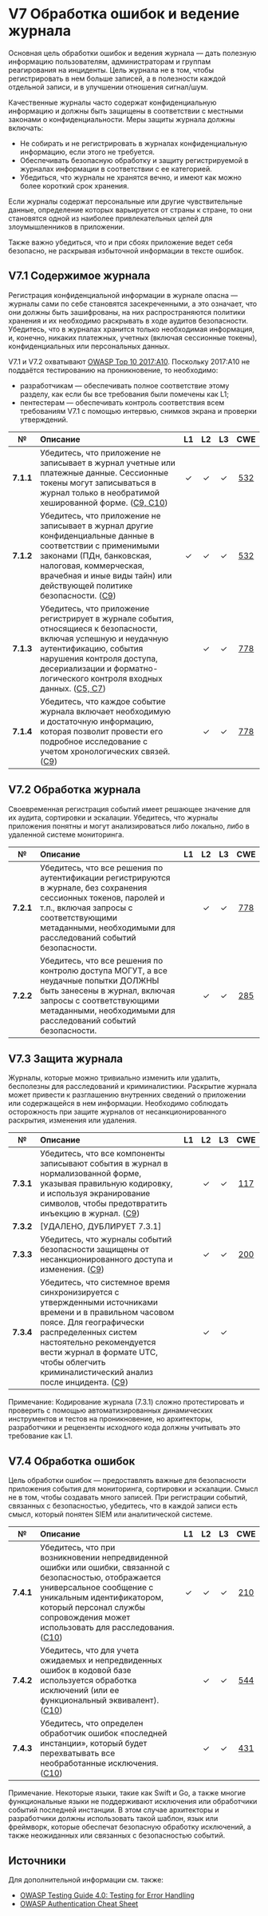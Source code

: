 # V7 Обработка ошибок и ведение журнала

Основная цель обработки ошибок и ведения журнала — дать полезную информацию пользователям, администраторам и группам реагирования на инциденты. Цель журнала не в том, чтобы регистрировать в нем больше записей, а в полезности каждой отдельной записи, и в улучшении отношения сигнал/шум.

Качественные журналы часто содержат конфиденциальную информацию и должны быть защищены в соответствии с местными законами о конфиденциальности. Меры защиты журнала должны включать:

* Не собирать и не регистрировать в журналах конфиденциальную информацию, если этого не требуется.
* Обеспечивать безопасную обработку и защиту регистрируемой в журналах информации в соответствии с ее категорией.
* Убедиться, что журналы не хранятся вечно, и имеют как можно более короткий срок хранения.

Если журналы содержат персональные или другие чувствительные данные, определение которых варьируется от страны к стране, то они становятся одной из наиболее привлекательных целей для злоумышленников в приложении.

Также важно убедиться, что и при сбоях приложение ведет себя безопасно, не раскрывая избыточной информации в тексте ошибок.

## V7.1 Содержимое журнала

Регистрация конфиденциальной информации в журнале опасна — журналы сами по себе становятся засекреченными, а это означает, что они должны быть зашифрованы, на них распространяются политики хранения и их необходимо раскрывать в ходе аудитов безопасности. Убедитесь, что в журналах хранится только необходимая информация, и, конечно, никаких платежных, учетных (включая сессионные токены), конфиденциальных или персональных данных.

V7.1 и V7.2 охватывают [OWASP Top 10 2017:A10](https://owasp.org/www-project-top-ten/2017/A10_2017-Insufficient_Logging%2526Monitoring). Поскольку 2017:A10 не поддаётся тестированию на проникновение, то необходимо:

* разработчикам — обеспечивать полное соответствие этому разделу, как если бы все требования были помечены как L1;
* пентестерам — обеспечивать контроль соответствия всем требованиям V7.1 с помощью интервью, снимков экрана и проверки утверждений.

| № | Описание | L1 | L2 | L3 | CWE |
| :---: | :--- | :---: | :---:| :---: | :---: |
| **7.1.1** | Убедитесь, что приложение не записывает в журнал учетные или платежные данные. Сессионные токены могут записываться в журнал только в необратимой хешированной форме. ([C9, C10](https://owasp.org/www-project-proactive-controls/#div-numbering)) | ✓ | ✓ | ✓ | [532](https://cwe.mitre.org/data/definitions/532.html) |
| **7.1.2** | Убедитесь, что приложение не записывает в журнал другие конфиденциальные данные в соответствии с применимыми законами (ПДн, банковская, налоговая, коммерческая, врачебная и иные виды тайн) или действующей политике безопасности. ([C9](https://owasp.org/www-project-proactive-controls/v3/en/c9-security-logging)) | ✓ | ✓ | ✓ | [532](https://cwe.mitre.org/data/definitions/532.html) |
| **7.1.3** | Убедитесь, что приложение регистрирует в журнале события, относящиеся к безопасности, включая успешную и неудачную аутентификацию, события нарушения контроля доступа, десериализации и форматно-логического контроля входных данных. ([C5, C7](https://owasp.org/www-project-proactive-controls/#div-numbering)) | | ✓ | ✓ | [778](https://cwe.mitre.org/data/definitions/778.html) |
| **7.1.4** | Убедитесь, что каждое событие журнала включает необходимую и достаточную информацию, которая позволит провести его подробное исследование с учетом хронологических связей. ([C9](https://owasp.org/www-project-proactive-controls/v3/en/c9-security-logging)) | | ✓ | ✓ | [778](https://cwe.mitre.org/data/definitions/778.html) |

## V7.2 Обработка журнала

Своевременная регистрация событий имеет решающее значение для их аудита, сортировки и эскалации. Убедитесь, что журналы приложения понятны и могут анализироваться либо локально, либо в удаленной системе мониторинга.

| № | Описание | L1 | L2 | L3 | CWE |
| :---: | :--- | :---: | :---:| :---: | :---: |
| **7.2.1** | Убедитесь, что все решения по аутентификации регистрируются в журнале, без сохранения сессионных токенов, паролей и т.п., включая запросы с соответствующими метаданными, необходимыми для расследований событий безопасности. | | ✓ | ✓ | [778](https://cwe.mitre.org/data/definitions/778.html) |
| **7.2.2** | Убедитесь, что все решения по контролю доступа МОГУТ, а все неудачные попытки ДОЛЖНЫ быть занесены в журнал, включая запросы с соответствующими метаданными, необходимыми для расследований событий безопасности. | | ✓ | ✓ | [285](https://cwe.mitre.org/data/definitions/285.html) |

## V7.3 Защита журнала

Журналы, которые можно тривиально изменить или удалить, бесполезны для расследований и криминалистики. Раскрытие журнала может привести к разглашению внутренних сведений о приложении или содержащейся в нем информации. Необходимо соблюдать осторожность при защите журналов от несанкционированного раскрытия, изменения или удаления.

| № | Описание | L1 | L2 | L3 | CWE |
| :---: | :--- | :---: | :---:| :---: | :---: |
| **7.3.1** | Убедитесь, что все компоненты записывают события в журнал в нормализованной форме, указывая правильную кодировку, и используя экранирование символов, чтобы предотвратить инъекцию в журнал. ([C9](https://owasp.org/www-project-proactive-controls/v3/en/c9-security-logging)) | | ✓ | ✓ | [117](https://cwe.mitre.org/data/definitions/117.html) |
| **7.3.2** | [УДАЛЕНО, ДУБЛИРУЕТ 7.3.1] | | | | |
| **7.3.3** | Убедитесь, что журналы событий безопасности защищены от несанкционированного доступа и изменения. ([C9](https://owasp.org/www-project-proactive-controls/v3/en/c9-security-logging)) | | ✓ | ✓ | [200](https://cwe.mitre.org/data/definitions/200.html) |
| **7.3.4** | Убедитесь, что системное время синхронизируется с утвержденными источниками времени и в правильном часовом поясе. Для географически распределенных систем настоятельно рекомендуется вести журнал в формате UTC, чтобы облегчить криминалистический анализ после инцидента. ([C9](https://owasp.org/www-project-proactive-controls/v3/en/c9-security-logging)) | | ✓ | ✓ | |

Примечание: Кодирование журнала (7.3.1) сложно протестировать и проверить с помощью автоматизированных динамических инструментов и тестов на проникновение, но архитекторы, разработчики и рецензенты исходного кода должны учитывать это требование как L1.

## V7.4 Обработка ошибок

Цель обработки ошибок — предоставлять важные для безопасности приложения события для мониторинга, сортировки и эскалации. Смысл не в том, чтобы создавать много записей. При регистрации событий, связанных с безопасностью, убедитесь, что в каждой записи есть смысл, который понятен SIEM или аналитической системе.

| № | Описание | L1 | L2 | L3 | CWE |
| :---: | :--- | :---: | :---:| :---: | :---: |
| **7.4.1** | Убедитесь, что при возникновении непредвиденной ошибки или ошибки, связанной с безопасностью, отображается универсальное сообщение с уникальным идентификатором, который персонал службы сопровождения может использовать для расследования. ([C10](https://owasp.org/www-project-proactive-controls/v3/en/c10-errors-exceptions.html)) | ✓ | ✓ | ✓ | [210](https://cwe.mitre.org/data/definitions/210.html) |
| **7.4.2** | Убедитесь, что для учета ожидаемых и непредвиденных ошибок в кодовой базе используется обработка исключений (или ее функциональный эквивалент). ([C10](https://owasp.org/www-project-proactive-controls/v3/en/c10-errors-exceptions.html)) | | ✓ | ✓ | [544](https://cwe.mitre.org/data/definitions/544.html) |
| **7.4.3** | Убедитесь, что определен обработчик ошибок «последней инстанции», который будет перехватывать все необработанные исключения. ([C10](https://owasp.org/www-project-proactive-controls/v3/en/c10-errors-exceptions.html)) | | ✓ | ✓ | [431](https://cwe.mitre.org/data/definitions/431.html) |

Примечание. Некоторые языки, такие как Swift и Go, а также многие функциональные языки не поддерживают исключения или обработчики событий последней инстанции. В этом случае архитекторы и разработчики должны использовать такой шаблон, язык или фреймворк, которые обеспечат безопасную обработку исключений, а также неожиданных или связанных с безопасностью событий.

## Источники

Для дополнительной информации см. также:

* [OWASP Testing Guide 4.0: Testing for Error Handling](https://owasp.org/www-project-web-security-testing-guide/stable/4-Web_Application_Security_Testing/08-Testing_for_Error_Handling/README.html)
* [OWASP Authentication Cheat Sheet](https://cheatsheetseries.owasp.org/cheatsheets/Authentication_Cheat_Sheet.html#authentication-and-error-messages)
